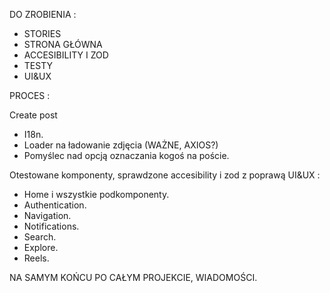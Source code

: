 DO ZROBIENIA :

- STORIES
- STRONA GŁÓWNA
- ACCESIBILITY I ZOD
- TESTY
- UI&UX

PROCES :

Create post

- I18n.
- Loader na ładowanie zdjęcia (WAŻNE, AXIOS?)
- Pomyślec nad opcją oznaczania kogoś na poście.

Otestowane komponenty, sprawdzone accesibility i zod z poprawą UI&UX :

- Home i wszystkie podkomponenty.
- Authentication.
- Navigation.
- Notifications.
- Search.
- Explore.
- Reels.

NA SAMYM KOŃCU PO CAŁYM PROJEKCIE, WIADOMOŚCI.

